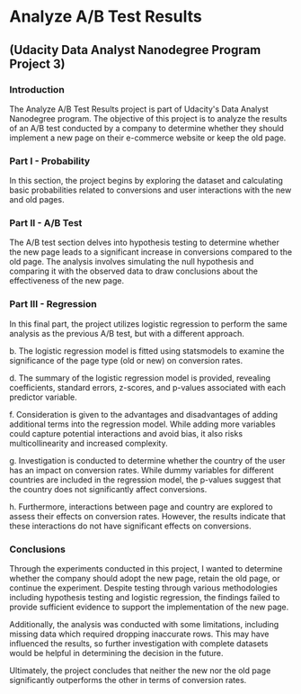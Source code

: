 # Analyze A/B Test Results
## (Udacity Data Analyst Nanodegree Program Project 3)

### Introduction
The Analyze A/B Test Results project is part of Udacity's Data Analyst Nanodegree program. The objective of this project is to analyze the results of an A/B test conducted by a company to determine whether they should implement a new page on their e-commerce website or keep the old page.

### Part I - Probability
In this section, the project begins by exploring the dataset and calculating basic probabilities related to conversions and user interactions with the new and old pages.

### Part II - A/B Test
The A/B test section delves into hypothesis testing to determine whether the new page leads to a significant increase in conversions compared to the old page. The analysis involves simulating the null hypothesis and comparing it with the observed data to draw conclusions about the effectiveness of the new page.

### Part III - Regression
In this final part, the project utilizes logistic regression to perform the same analysis as the previous A/B test, but with a different approach.

b. The logistic regression model is fitted using statsmodels to examine the significance of the page type (old or new) on conversion rates.

d. The summary of the logistic regression model is provided, revealing coefficients, standard errors, z-scores, and p-values associated with each predictor variable.

f. Consideration is given to the advantages and disadvantages of adding additional terms into the regression model. While adding more variables could capture potential interactions and avoid bias, it also risks multicollinearity and increased complexity.

g. Investigation is conducted to determine whether the country of the user has an impact on conversion rates. While dummy variables for different countries are included in the regression model, the p-values suggest that the country does not significantly affect conversions.

h. Furthermore, interactions between page and country are explored to assess their effects on conversion rates. However, the results indicate that these interactions do not have significant effects on conversions.

### Conclusions
Through the experiments conducted in this project, I wanted to determine whether the company should adopt the new page, retain the old page, or continue the experiment. Despite testing through various methodologies including hypothesis testing and logistic regression, the findings failed to provide sufficient evidence to support the implementation of the new page.

Additionally, the analysis was conducted with some limitations, including missing data which required dropping inaccurate rows. This may have influenced the results, so further investigation with complete datasets would be helpful in determining the decision in the future.

Ultimately, the project concludes that neither the new nor the old page significantly outperforms the other in terms of conversion rates. 
